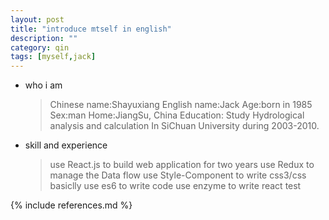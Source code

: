 ```yaml
---
layout: post
title: "introduce mtself in english"
description: ""
category: qin
tags: [myself,jack]
---
```


* who i am

  >Chinese name:Shayuxiang
  >English name:Jack
  >Age:born in 1985
  >Sex:man
  >Home:JiangSu, China
  >Education: Study Hydrological analysis and calculation In SiChuan University during 2003-2010.

* skill and experience
  > use React.js to build web application for two years
  > use Redux to manage the Data flow
  > use Style-Component to write css3/css
  > basiclly use es6 to write code
  > use enzyme to write react test







{% include references.md %}
